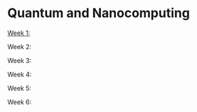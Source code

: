 # Quantum and Nanocomputing

[Week 1:](https://github.com/zeynepnursahinel/EPFL/tree/main/MA1/1-micro-435%20quantum%20and%20nanocomputing/week1)

Week 2:

Week 3:

Week 4:

Week 5:

Week 6:
